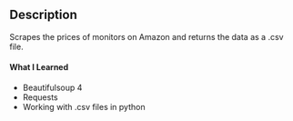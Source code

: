## Description
Scrapes the prices of monitors on Amazon and returns the data as a .csv file.

#### What I Learned
- Beautifulsoup 4
- Requests
- Working with .csv files in python
